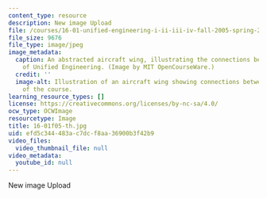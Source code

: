 ```yaml
---
content_type: resource
description: New image Upload
file: /courses/16-01-unified-engineering-i-ii-iii-iv-fall-2005-spring-2006/efd5c344483ac7dcf8aa36900b3f42b9_16-01f05-th.jpg
file_size: 9676
file_type: image/jpeg
image_metadata:
  caption: An abstracted aircraft wing, illustrating the connections between the disciplines
    of Unified Engineering. (Image by MIT OpenCourseWare.)
  credit: ''
  image-alt: Illustration of an aircraft wing showing connections between the disciplines
    of the course.
learning_resource_types: []
license: https://creativecommons.org/licenses/by-nc-sa/4.0/
ocw_type: OCWImage
resourcetype: Image
title: 16-01f05-th.jpg
uid: efd5c344-483a-c7dc-f8aa-36900b3f42b9
video_files:
  video_thumbnail_file: null
video_metadata:
  youtube_id: null
---
```

New image Upload